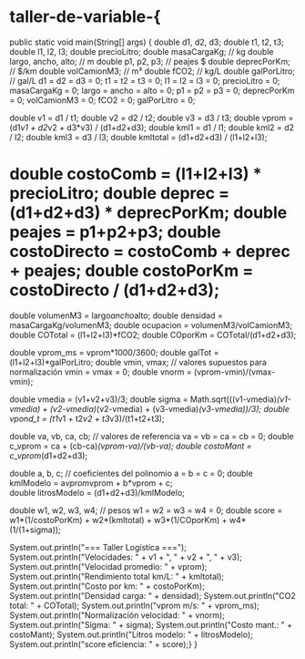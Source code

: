 # taller-de-variable-{
public static void main(String[] args) {
double d1, d2, d3;
double t1, t2, t3; 
double l1, l2, l3; 
double precioLitro; 
double masaCargaKg; // kg
double largo, ancho, alto; // m
double p1, p2, p3; // peajes $
double deprecPorKm; // $/km
double volCamionM3; // m³
double fCO2; // kg/L
double galPorLitro; // gal/L
d1 = d2 = d3 = 0;
t1 = t2 = t3 = 0;
l1 = l2 = l3 = 0;
precioLitro = 0;
masaCargaKg = 0;
largo = ancho = alto = 0;
p1 = p2 = p3 = 0;
deprecPorKm = 0;
volCamionM3 = 0;
fCO2 = 0;
galPorLitro = 0;

double v1 = d1 / t1;
double v2 = d2 / t2;
double v3 = d3 / t3;
double vprom = (d1*v1 + d2*v2 + d3*v3) / (d1+d2+d3);
double kml1 = d1 / l1;
double kml2 = d2 / l2;
double kml3 = d3 / l3;
double kmltotal = (d1+d2+d3) / (l1+l2+l3);

double costoComb = (l1+l2+l3) * precioLitro;
double deprec = (d1+d2+d3) * deprecPorKm;
double peajes = p1+p2+p3;
double costoDirecto = costoComb + deprec + peajes;
double costoPorKm = costoDirecto / (d1+d2+d3);
=
double volumenM3 = largo*ancho*alto;
double densidad = masaCargaKg/volumenM3;
double ocupacion = volumenM3/volCamionM3;
double COTotal = (l1+l2+l3)*fCO2;
double COporKm = COTotal/(d1+d2+d3);

double vprom_ms = vprom*1000/3600;
double galTot = (l1+l2+l3)*galPorLitro;
double vmin, vmax; // valores supuestos para normalización
vmin = vmax = 0;
double vnorm = (vprom-vmin)/(vmax-vmin);

double vmedia = (v1+v2+v3)/3;
double sigma = Math.sqrt(((v1-vmedia)*(v1-vmedia) + (v2-vmedia)*(v2-vmedia) + (v3-vmedia)*(v3-vmedia))/3);
double vpond_t = (t1*v1 + t2*v2 + t3*v3)/(t1+t2+t3);

double va, vb, ca, cb; // valores de referencia
va = vb = ca = cb = 0;
double c_vprom = ca + (cb-ca)*(vprom-va)/(vb-va);
double costoMant = c_vprom*(d1+d2+d3);

double a, b, c; // coeficientes del polinomio
a = b = c = 0;
double kmlModelo = a*vprom*vprom + b*vprom + c;        
double litrosModelo = (d1+d2+d3)/kmlModelo;

double w1, w2, w3, w4; // pesos
w1 = w2 = w3 = w4 = 0;
double score = w1*(1/costoPorKm) + w2*(kmltotal) + w3*(1/COporKm) + w4*(1/(1+sigma));

System.out.println("=== Taller Logística ===");
System.out.println("Velocidades: " + v1 + ", " + v2 + ", " + v3);
System.out.println("Velocidad promedio: " + vprom);
System.out.println("Rendimiento total km/L: " + kmltotal);
System.out.println("Costo por km: " + costoPorKm);
System.out.println("Densidad carga: " + densidad);
System.out.println("CO2 total: " + COTotal);
System.out.println("vprom m/s: " + vprom_ms);
System.out.println("Normalización velocidad: " + vnorm);
System.out.println("Sigma: " + sigma);
System.out.println("Costo mant.: " + costoMant);
System.out.println("Litros modelo: " + litrosModelo);
System.out.println("score eficiencia: " + score);}
}

